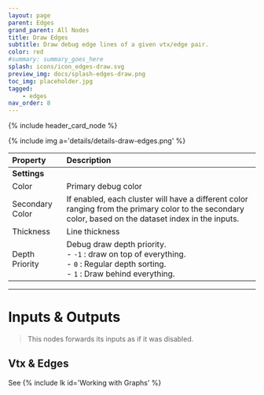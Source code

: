 ```yaml
---
layout: page
parent: Edges
grand_parent: All Nodes
title: Draw Edges
subtitle: Draw debug edge lines of a given vtx/edge pair.
color: red
#summary: summary_goes_here
splash: icons/icon_edges-draw.svg
preview_img: docs/splash-edges-draw.png
toc_img: placeholder.jpg
tagged: 
    - edges
nav_order: 8
---
```


{% include header_card_node %}

{% include img a='details/details-draw-edges.png' %} 

| Property       | Description          |
|:-------------|:------------------|
|**Settings**||
| Color           | Primary debug color  |
| Secondary Color           | If enabled, each cluster will have a different color ranging from the primary color to the secondary color, based on the dataset index in the inputs. |
| Thickness           | Line thickness  |
| Depth Priority          | Debug draw depth priority. <br>- `-1` : draw on top of everything.<br>- `0` : Regular depth sorting.<br>- `1` : Draw behind everything. |

---
# Inputs & Outputs
> This nodes forwards its inputs as if it was disabled.  

## Vtx & Edges
See {% include lk id='Working with Graphs' %}